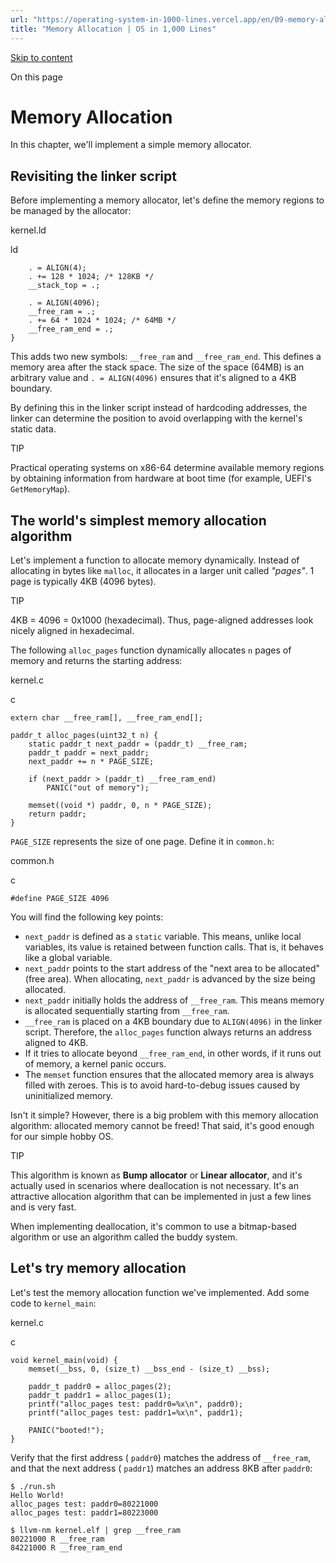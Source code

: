 ```yaml
---
url: "https://operating-system-in-1000-lines.vercel.app/en/09-memory-allocation"
title: "Memory Allocation | OS in 1,000 Lines"
---
```


[Skip to content](https://operating-system-in-1000-lines.vercel.app/en/09-memory-allocation#VPContent)

On this page

# Memory Allocation [​](https://operating-system-in-1000-lines.vercel.app/en/09-memory-allocation\#memory-allocation)

In this chapter, we'll implement a simple memory allocator.

## Revisiting the linker script [​](https://operating-system-in-1000-lines.vercel.app/en/09-memory-allocation\#revisiting-the-linker-script)

Before implementing a memory allocator, let's define the memory regions to be managed by the allocator:

kernel.ld

ld

```
    . = ALIGN(4);
    . += 128 * 1024; /* 128KB */
    __stack_top = .;

    . = ALIGN(4096);
    __free_ram = .;
    . += 64 * 1024 * 1024; /* 64MB */
    __free_ram_end = .;
}
```

This adds two new symbols: `__free_ram` and `__free_ram_end`. This defines a memory area after the stack space. The size of the space (64MB) is an arbitrary value and `. = ALIGN(4096)` ensures that it's aligned to a 4KB boundary.

By defining this in the linker script instead of hardcoding addresses, the linker can determine the position to avoid overlapping with the kernel's static data.

TIP

Practical operating systems on x86-64 determine available memory regions by obtaining information from hardware at boot time (for example, UEFI's `GetMemoryMap`).

## The world's simplest memory allocation algorithm [​](https://operating-system-in-1000-lines.vercel.app/en/09-memory-allocation\#the-world-s-simplest-memory-allocation-algorithm)

Let's implement a function to allocate memory dynamically. Instead of allocating in bytes like `malloc`, it allocates in a larger unit called _"pages"_. 1 page is typically 4KB (4096 bytes).

TIP

4KB = 4096 = 0x1000 (hexadecimal). Thus, page-aligned addresses look nicely aligned in hexadecimal.

The following `alloc_pages` function dynamically allocates `n` pages of memory and returns the starting address:

kernel.c

c

```
extern char __free_ram[], __free_ram_end[];

paddr_t alloc_pages(uint32_t n) {
    static paddr_t next_paddr = (paddr_t) __free_ram;
    paddr_t paddr = next_paddr;
    next_paddr += n * PAGE_SIZE;

    if (next_paddr > (paddr_t) __free_ram_end)
        PANIC("out of memory");

    memset((void *) paddr, 0, n * PAGE_SIZE);
    return paddr;
}
```

`PAGE_SIZE` represents the size of one page. Define it in `common.h`:

common.h

c

```
#define PAGE_SIZE 4096
```

You will find the following key points:

- `next_paddr` is defined as a `static` variable. This means, unlike local variables, its value is retained between function calls. That is, it behaves like a global variable.
- `next_paddr` points to the start address of the "next area to be allocated" (free area). When allocating, `next_paddr` is advanced by the size being allocated.
- `next_paddr` initially holds the address of `__free_ram`. This means memory is allocated sequentially starting from `__free_ram`.
- `__free_ram` is placed on a 4KB boundary due to `ALIGN(4096)` in the linker script. Therefore, the `alloc_pages` function always returns an address aligned to 4KB.
- If it tries to allocate beyond `__free_ram_end`, in other words, if it runs out of memory, a kernel panic occurs.
- The `memset` function ensures that the allocated memory area is always filled with zeroes. This is to avoid hard-to-debug issues caused by uninitialized memory.

Isn't it simple? However, there is a big problem with this memory allocation algorithm: allocated memory cannot be freed! That said, it's good enough for our simple hobby OS.

TIP

This algorithm is known as **Bump allocator** or **Linear allocator**, and it's actually used in scenarios where deallocation is not necessary. It's an attractive allocation algorithm that can be implemented in just a few lines and is very fast.

When implementing deallocation, it's common to use a bitmap-based algorithm or use an algorithm called the buddy system.

## Let's try memory allocation [​](https://operating-system-in-1000-lines.vercel.app/en/09-memory-allocation\#let-s-try-memory-allocation)

Let's test the memory allocation function we've implemented. Add some code to `kernel_main`:

kernel.c

c

```
void kernel_main(void) {
    memset(__bss, 0, (size_t) __bss_end - (size_t) __bss);

    paddr_t paddr0 = alloc_pages(2);
    paddr_t paddr1 = alloc_pages(1);
    printf("alloc_pages test: paddr0=%x\n", paddr0);
    printf("alloc_pages test: paddr1=%x\n", paddr1);

    PANIC("booted!");
}
```

Verify that the first address ( `paddr0`) matches the address of `__free_ram`, and that the next address ( `paddr1`) matches an address 8KB after `paddr0`:

```
$ ./run.sh
Hello World!
alloc_pages test: paddr0=80221000
alloc_pages test: paddr1=80223000
```

```
$ llvm-nm kernel.elf | grep __free_ram
80221000 R __free_ram
84221000 R __free_ram_end
```